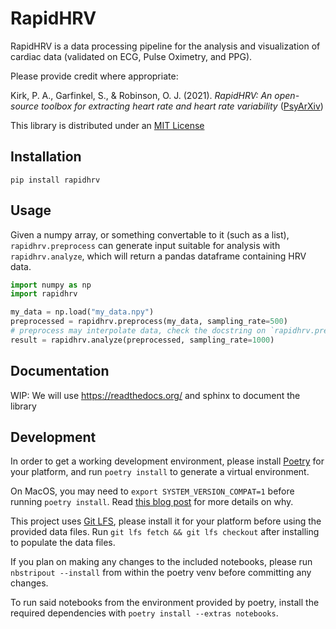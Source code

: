 # RapidHRV

RapidHRV is a data processing pipeline for the analysis and visualization of cardiac data
(validated on ECG, Pulse Oximetry, and PPG).

Please provide credit where appropriate:

Kirk, P. A., Garfinkel, S., & Robinson, O. J. (2021).
_RapidHRV: An open-source toolbox for extracting heart rate and heart rate variability_
([PsyArXiv](https://doi.org/10.31234/osf.io/3ewgz))

This library is distributed under an 
[MIT License](https://raw.githubusercontent.com/peterakirk/RapidHRV/main/LICENSE)

## Installation

```shell
pip install rapidhrv
```

## Usage

Given a numpy array, or something convertable to it (such as a list),
`rapidhrv.preprocess` can generate input suitable for analysis with
`rapidhrv.analyze`, which will return a pandas dataframe containing HRV data.

```python
import numpy as np
import rapidhrv

my_data = np.load("my_data.npy")
preprocessed = rapidhrv.preprocess(my_data, sampling_rate=500)
# preprocess may interpolate data, check the docstring on `rapidhrv.preprocess`
result = rapidhrv.analyze(preprocessed, sampling_rate=1000)
```

## Documentation

WIP: We will use https://readthedocs.org/ and sphinx to document the library

## Development

In order to get a working development environment,
please install [Poetry](https://python-poetry.org/) for your platform,
and run `poetry install` to generate a virtual environment.

On MacOS, you may need to `export SYSTEM_VERSION_COMPAT=1` before running `poetry install`.
Read [this blog post](https://eclecticlight.co/2020/08/13/macos-version-numbering-isnt-so-simple/)
for more details on why.

This project uses [Git LFS](https://git-lfs.github.com),
please install it for your platform before using the provided data files.
Run `git lfs fetch && git lfs checkout` after installing to populate the data files.

If you plan on making any changes to the included notebooks,
please run `nbstripout --install` from within the poetry venv before committing any changes.

To run said notebooks from the environment provided by poetry,
install the required dependencies with `poetry install --extras notebooks`.

